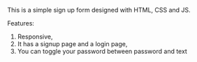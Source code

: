 This is a simple sign up form designed with HTML, CSS and JS.

Features:
1. Responsive,
2. It has a signup page and a login page,
3. You can toggle your password between password and text